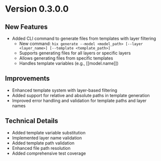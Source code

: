 # Version 0.3.0.0

## New Features
- Added CLI command to generate files from templates with layer filtering
  - New command: `hix generate --model <model_path> [--layer <layer_name>] [--template <template_path>]`
  - Supports generating files for all layers or specific layers
  - Allows generating files from specific templates
  - Handles template variables (e.g., [[model.name]])

## Improvements
- Enhanced template system with layer-based filtering
- Added support for relative and absolute paths in template generation
- Improved error handling and validation for template paths and layer names

## Technical Details
- Added template variable substitution
- Implemented layer name validation
- Added template path validation
- Enhanced file path resolution
- Added comprehensive test coverage 